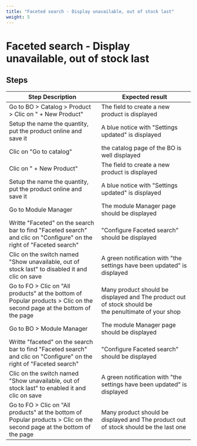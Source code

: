 ```yaml
---
title: "Faceted search - Display unavailable, out of stock last"
weight: 5
---
```


# Faceted search - Display unavailable, out of stock last
## Steps
| Step Description | Expected result |
| ----- | ----- |
| Go to BO > Catalog > Product > Clic on " + New Product" | The field to create a new product is displayed |
| Setup the name the quantity, put the product online and save it | A blue notice with "Settings updated" is displayed |
| Clic on "Go to catalog" | the catalog page of the BO is well displayed |
| Clic on " + New Product" | The field to create a new product is displayed |
| Setup the name the quantity, put the product online and save it | A blue notice with "Settings updated" is displayed |
| Go to Module Manager | The module Manager page should be displayed |
| Writte "Faceted" on the search bar to find "Faceted search" and clic on "Configure" on the right of "Faceted search" | "Configure Faceted search" should be displayed |
| Clic on the switch named "Show unavailable, out of stock last" to disabled it and clic on save | A green notification with "the settings have been updated" is displayed |
| Go to FO > Clic on "All products" at the bottom of Popular products > Clic on the second page at the bottom of the page | Many product should be displayed and The product out of stock should be the penultimate of your shop |
| Go to BO > Module Manager | The module Manager page should be displayed |
| Writte "faceted" on the search bar to find "Faceted search" and clic on "Configure" on the right of "Faceted search" | "Configure Faceted search" should be displayed |
| Clic on the switch named "Show unavailable, out of stock last" to enabled it and clic on save | A green notification with "the settings have been updated" is displayed |
| Go to FO > Clic on "All products" at the bottom of Popular products > Clic on the second page at the bottom of the page | Many product should be displayed and The product out of stock should be the last one |
